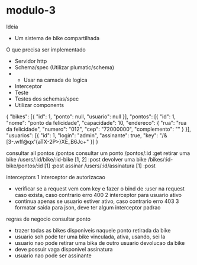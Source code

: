 # modulo-3

Ideia
 - Um sistema de bike compartilhada

O que precisa ser implementado
- Servidor http
- Schema/spec (Utilizar plumatic/schema)
- - Usar na camada de logica
-  Interceptor
- Teste
- Testes dos schemas/spec
- Utilizar components

{
  "bikes": [{
      "id": 1,
      "ponto": null,
      "usuario": null
    }],
  "pontos": [{
    "id": 1,
    "nome": "ponto da felicidade",
    "capacidade": 10,
    "endereco": {
      "rua": "rua da felicidade",
      "numero": "012",
      "cep": "72000000",
      "complemento": ""
    }
  }],
  "usuarios": [{
    "id": 1,
    "login": "admin",
    "assinante": true,
    "key": "/&[3-.wff@qx'{aTX-2P>}XE_B6Jc+"
  }]
}

consultar all pontos /pontos
consultar um ponto   /pontos/:id                        :get
retirar uma bike     /users/:id/bike/:id-bike   [1, 2]  :post
devolver uma bike    /bikes/:id-bike/pontos/:id [1]     :post
assinar              /users/:id/assinatura      [1]     :post

interceptors
1 interceptor de autorizacao
- verificar se a request vem com key e fazer o bind de :user na request caso exista, caso contrario erro 400
2 interceptor para usuario ativo
- continua apenas se usuario estiver ativo, caso contrario erro 403
3 formatar saida para json, deve ter algum interceptor padrao

regras de negocio
consultar ponto
- trazer todas as bikes disponiveis naquele ponto
retirada da bike
- usuario soh pode ter uma bike vinculada, ativa, usando, sei la
- usuario nao pode retirar uma bika de outro usuario
devolucao da bike
- deve possuir vaga disponivel
assinatura
- usuario nao pode ser assinante




